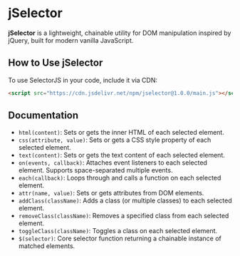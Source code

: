 # jSelector

**jSelector** is a lightweight, chainable utility for DOM manipulation inspired by jQuery, built for modern vanilla JavaScript.

## How to Use jSelector

To use SelectorJS in your code, include it via CDN:

```html
<script src="https://cdn.jsdelivr.net/npm/jselector@1.0.0/main.js"></script>
```

## Documentation

- `html(content)`: Sets or gets the inner HTML of each selected element.
- `css(attribute, value)`: Sets or gets a CSS style property of each selected element.
- `text(content)`: Sets or gets the text content of each selected element.
- `on(events, callback)`: Attaches event listeners to each selected element. Supports space-separated multiple events.
- `each(callback)`: Loops through and calls a function on each selected element.
- `attr(name, value)`: Sets or gets attributes from DOM elements.
- `addClass(className)`: Adds a class (or multiple classes) to each selected element.
- `removeClass(className)`: Removes a specified class from each selected element.
- `toggleClass(className)`: Toggles a class on each selected element.
- `$(selector)`: Core selector function returning a chainable instance of matched elements.